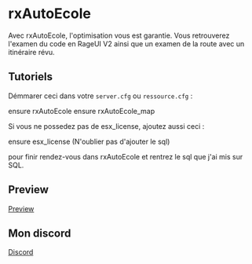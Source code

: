 # rxAutoEcole
Avec rxAutoEcole, l'optimisation vous est garantie. Vous retrouverez l'examen du code en RageUI V2 ainsi que un examen de la route avec un itinéraire révu.

## Tutoriels 

Démmarer ceci dans votre `server.cfg` ou `ressource.cfg` :

ensure rxAutoEcole
ensure rxAutoEcole_map

Si vous ne possedez pas de esx_license, ajoutez aussi ceci : 

ensure esx_license    (N'oublier pas d'ajouter le sql)

pour finir rendez-vous dans rxAutoEcole et rentrez le sql que j'ai mis sur SQL.

## Preview

[Preview](https://youtu.be/DP9snIjfJVw)

## Mon discord

[Discord](https://discord.gg/JnZjSZj)
